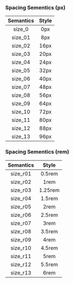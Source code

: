### Spacing Sementics (px)

| Semantics | Style |
| :-------: | :---: |
|  size_0   |  0px  |
|  size_01  |  8px  |
|  size_02  | 16px  |
|  size_03  | 20px  |
|  size_04  | 24px  |
|  size_05  | 32px  |
|  size_06  | 40px  |
|  size_07  | 48px  |
|  size_08  | 56px  |
|  size_09  | 64px  |
|  size_10  | 72px  |
|  size_11  | 80px  |
|  size_12  | 88px  |
|  size_13  | 96px  |

### Spacing Sementics (rem)

| Semantics |  Style  |
| :-------: | :-----: |
| size_r01  | 0.5rem  |
| size_r02  |  1rem   |
| size_r03  | 1.25rem |
| size_r04  | 1.5rem  |
| size_r05  |  2rem   |
| size_r06  | 2.5rem  |
| size_r07  |  3rem   |
| size_r08  | 3.5rem  |
| size_r09  |  4rem   |
| size_r10  | 4.5rem  |
| size_r11  |  5rem   |
| size_r12  | 5.5rem  |
| size_r13  |  6rem   |
